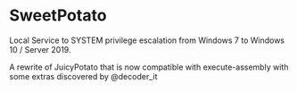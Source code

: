# SweetPotato
Local Service to SYSTEM privilege escalation from Windows 7 to Windows 10 / Server 2019.

A rewrite of JuicyPotato  that is now compatible with execute-assembly with some extras discovered by @decoder_it
